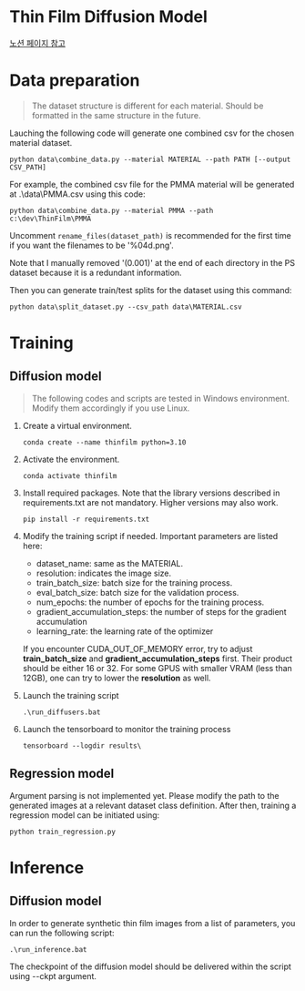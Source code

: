 # Thin Film Diffusion Model

[노션 페이지 참고](https://dalbom.notion.site/Thin-Film-Diffusion-Model-52358c026f0345fa8c382065133565fc?pvs=4)

# Data preparation
> The dataset structure is different for each material. Should be formatted in the same structure in the future.

Lauching the following code will generate one combined csv for the chosen material dataset. 

`python data\combine_data.py --material MATERIAL --path PATH [--output CSV_PATH]`

For example, the combined csv file for the PMMA material will be generated at .\data\PMMA.csv using this code:

`python data\combine_data.py --material PMMA --path c:\dev\ThinFilm\PMMA`

Uncomment `rename_files(dataset_path)` is recommended for the first time if you want the filenames to be '%04d.png'.

Note that I manually removed '(0.001)' at the end of each directory in the PS dataset because it is a redundant information.

Then you can generate train/test splits for the dataset using this command:

`python data\split_dataset.py --csv_path data\MATERIAL.csv`

# Training

## Diffusion model

> The following codes and scripts are tested in Windows environment. Modify them accordingly if you use Linux.

1. Create a virtual environment.

    `conda create --name thinfilm python=3.10`

2. Activate the environment.

    `conda activate thinfilm`

3. Install required packages. Note that the library versions described in requirements.txt are not mandatory. Higher versions may also work.

    `pip install -r requirements.txt`

4. Modify the training script if needed. Important parameters are listed here:

    - dataset_name: same as the MATERIAL.
    - resolution: indicates the image size.
    - train_batch_size: batch size for the training process.
    - eval_batch_size: batch size for the validation process.
    - num_epochs: the number of epochs for the training process. 
    - gradient_accumulation_steps: the number of steps for the gradient accumulation
    - learning_rate: the learning rate of the optimizer

    If you encounter CUDA_OUT_OF_MEMORY error, try to adjust **train_batch_size** and **gradient_accumulation_steps** first. Their product should be either 16 or 32. For some GPUS with smaller VRAM (less than 12GB), one can try to lower the **resolution** as well.

5. Launch the training script

    `.\run_diffusers.bat`

6. Launch the tensorboard to monitor the training process

    `tensorboard --logdir results\`

## Regression model

Argument parsing is not implemented yet. Please modify the path to the generated images at a relevant dataset class definition. After then, training a regression model can be initiated using:

`python train_regression.py`

# Inference

## Diffusion model

In order to generate synthetic thin film images from a list of parameters, you can run the following script:

`.\run_inference.bat`

The checkpoint of the diffusion model should be delivered within the script using --ckpt argument.